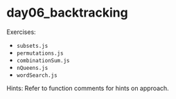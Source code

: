 # day06_backtracking

Exercises:
- `subsets.js`
- `permutations.js`
- `combinationSum.js`
- `nQueens.js`
- `wordSearch.js`

Hints:
Refer to function comments for hints on approach.
